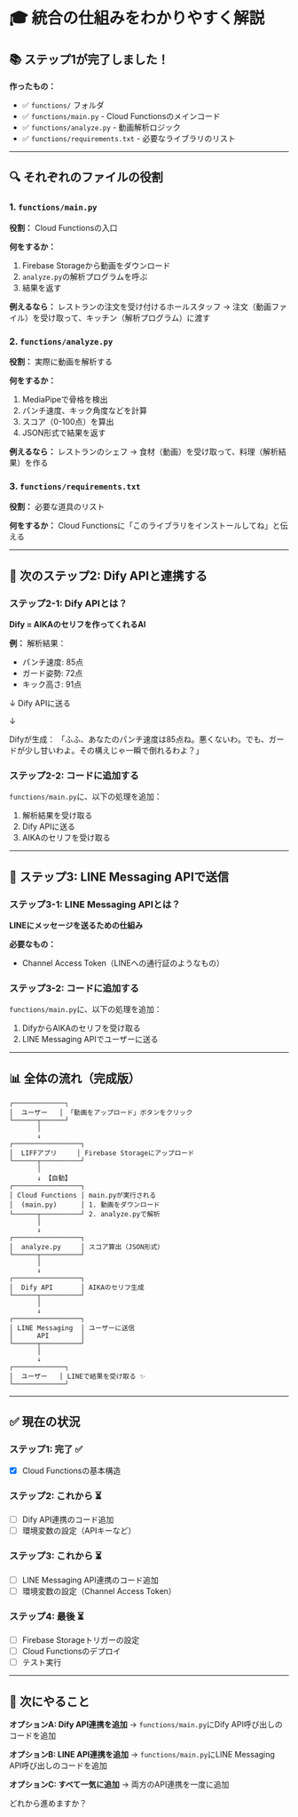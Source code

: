 # 🎓 統合の仕組みをわかりやすく解説

## 📚 ステップ1が完了しました！

**作ったもの：**
- ✅ `functions/` フォルダ
- ✅ `functions/main.py` - Cloud Functionsのメインコード
- ✅ `functions/analyze.py` - 動画解析ロジック
- ✅ `functions/requirements.txt` - 必要なライブラリのリスト

---

## 🔍 それぞれのファイルの役割

### 1. `functions/main.py`

**役割：** Cloud Functionsの入口

**何をするか：**
1. Firebase Storageから動画をダウンロード
2. `analyze.py`の解析プログラムを呼ぶ
3. 結果を返す

**例えるなら：**
レストランの注文を受け付けるホールスタッフ
→ 注文（動画ファイル）を受け取って、キッチン（解析プログラム）に渡す

### 2. `functions/analyze.py`

**役割：** 実際に動画を解析する

**何をするか：**
1. MediaPipeで骨格を検出
2. パンチ速度、キック角度などを計算
3. スコア（0-100点）を算出
4. JSON形式で結果を返す

**例えるなら：**
レストランのシェフ
→ 食材（動画）を受け取って、料理（解析結果）を作る

### 3. `functions/requirements.txt`

**役割：** 必要な道具のリスト

**何をするか：**
Cloud Functionsに「このライブラリをインストールしてね」と伝える

---

## 🚀 次のステップ2: Dify APIと連携する

### ステップ2-1: Dify APIとは？

**Dify = AIKAのセリフを作ってくれるAI**

**例：**
解析結果：
- パンチ速度: 85点
- ガード姿勢: 72点
- キック高さ: 91点

↓ Dify APIに送る

↓

Difyが生成：
「ふふ、あなたのパンチ速度は85点ね。悪くないわ。でも、ガードが少し甘いわよ。その構えじゃ一瞬で倒れるわよ？」

### ステップ2-2: コードに追加する

`functions/main.py`に、以下の処理を追加：

1. 解析結果を受け取る
2. Dify APIに送る
3. AIKAのセリフを受け取る

---

## 🚀 ステップ3: LINE Messaging APIで送信

### ステップ3-1: LINE Messaging APIとは？

**LINEにメッセージを送るための仕組み**

**必要なもの：**
- Channel Access Token（LINEへの通行証のようなもの）

### ステップ3-2: コードに追加する

`functions/main.py`に、以下の処理を追加：

1. DifyからAIKAのセリフを受け取る
2. LINE Messaging APIでユーザーに送る

---

## 📊 全体の流れ（完成版）

```
┌─────────────┐
│  ユーザー   │ 「動画をアップロード」ボタンをクリック
└──────┬──────┘
       │
       ↓
┌─────────────────┐
│  LIFFアプリ     │ Firebase Storageにアップロード
└──────┬──────────┘
       │
       ↓ 【自動】
┌─────────────────┐
│ Cloud Functions │ main.pyが実行される
│  (main.py)      │ 1. 動画をダウンロード
└──────┬──────────┘ 2. analyze.pyで解析
       │
       ↓
┌─────────────────┐
│  analyze.py     │ スコア算出（JSON形式）
└──────┬──────────┘
       │
       ↓
┌─────────────────┐
│  Dify API       │ AIKAのセリフ生成
└──────┬──────────┘
       │
       ↓
┌─────────────────┐
│ LINE Messaging  │ ユーザーに送信
│      API        │
└──────┬──────────┘
       │
       ↓
┌─────────────┐
│  ユーザー   │ LINEで結果を受け取る ✨
└─────────────┘
```

---

## ✅ 現在の状況

### ステップ1: 完了 ✅
- [x] Cloud Functionsの基本構造

### ステップ2: これから ⏳
- [ ] Dify API連携のコード追加
- [ ] 環境変数の設定（APIキーなど）

### ステップ3: これから ⏳
- [ ] LINE Messaging API連携のコード追加
- [ ] 環境変数の設定（Channel Access Token）

### ステップ4: 最後 ⏳
- [ ] Firebase Storageトリガーの設定
- [ ] Cloud Functionsのデプロイ
- [ ] テスト実行

---

## 🎯 次にやること

**オプションA: Dify API連携を追加**
→ `functions/main.py`にDify API呼び出しのコードを追加

**オプションB: LINE API連携を追加**
→ `functions/main.py`にLINE Messaging API呼び出しのコードを追加

**オプションC: すべて一気に追加**
→ 両方のAPI連携を一度に追加

どれから進めますか？

